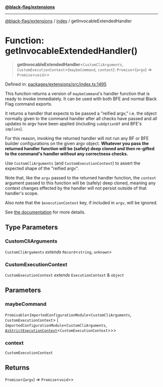 [**@black-flag/extensions**](../../README.md)

***

[@black-flag/extensions](../../README.md) / [index](../README.md) / getInvocableExtendedHandler

# Function: getInvocableExtendedHandler()

> **getInvocableExtendedHandler**\<`CustomCliArguments`, `CustomExecutionContext`\>(`maybeCommand`, `context`): `Promise`\<(`argv`) => `Promise`\<`void`\>\>

Defined in: [packages/extensions/src/index.ts:1495](https://github.com/Xunnamius/black-flag/blob/9e502baf0a24d2f38890806199a48bc7a3c83054/packages/extensions/src/index.ts#L1495)

This function returns a version of `maybeCommand`'s handler function that is
ready to invoke immediately. It can be used with both BFE and normal Black
Flag command exports.

It returns a handler that expects to be passed a "reified argv," i.e. the
object normally given to the command handler after all checks have passed and
all updates to argv have been applied (including `subOptionOf` and BFE's
`implies`).

For this reason, invoking the returned handler will not run any BF or BFE
builder configurations on the given argv object. **Whatever you pass the
returned handler function will be (safely) deep cloned and then re-gifted to
the command's handler _without_ any correctness checks.**

Use `CustomCliArguments` (and `CustomExecutionContext`) to assert the
expected shape of the "reified argv".

Note that, like the `argv` passed to the returned handler function, the
`context` argument passed to this function will be (safely) deep cloned,
meaning any context changes effected by the handler will not persist outside
of that handler's scope.

Also note that the `$executionContext` key, if included in `argv`, will be
ignored.

See [the
documentation](https://github.com/Xunnamius/black-flag/blob/main/packages/extensions/README.md#getinvocableextendedhandler)
for more details.

## Type Parameters

### CustomCliArguments

`CustomCliArguments` *extends* `Record`\<`string`, `unknown`\>

### CustomExecutionContext

`CustomExecutionContext` *extends* `ExecutionContext` & `object`

## Parameters

### maybeCommand

`Promisable`\<`ImportedConfigurationModule`\<`CustomCliArguments`, `CustomExecutionContext`\> \| `ImportedConfigurationModule`\<`CustomCliArguments`, [`AsStrictExecutionContext`](../type-aliases/AsStrictExecutionContext.md)\<`CustomExecutionContext`\>\>\>

### context

`CustomExecutionContext`

## Returns

`Promise`\<(`argv`) => `Promise`\<`void`\>\>
